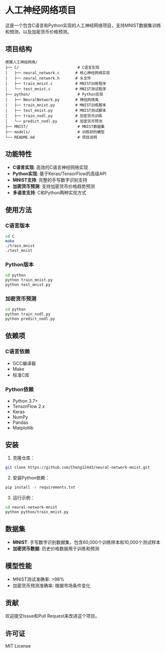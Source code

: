 # 人工神经网络项目

这是一个包含C语言和Python实现的人工神经网络项目，支持MNIST数据集训练和预测，以及加密货币价格预测。

## 项目结构

```
搭建人工神经网络/
├── C/                          # C语言实现
│   ├── neural_network.c       # 核心神经网络实现
│   ├── neural_network.h       # 头文件
│   ├── train_mnist.c          # MNIST训练程序
│   └── test_mnist.c           # MNIST测试程序
├── python/                     # Python实现
│   ├── NeuralNetwork.py       # 神经网络类
│   ├── train_mnist.py         # MNIST训练脚本
│   ├── test_mnist.py          # MNIST测试脚本
│   ├── train_nodl.py          # 加密货币训练
│   └── predict_nodl.py        # 加密货币预测
├── MNIST/                      # MNIST数据集
├── models/                     # 训练好的模型
└── README.md                   # 项目说明
```

## 功能特性

- **C语言实现**: 高效的C语言神经网络实现
- **Python实现**: 基于Keras/TensorFlow的高级API
- **MNIST支持**: 完整的手写数字识别支持
- **加密货币预测**: 支持加密货币价格趋势预测
- **多语言支持**: C和Python两种实现方式

## 使用方法

### C语言版本

```bash
cd C
make
./train_mnist
./test_mnist
```

### Python版本

```bash
cd python
python train_mnist.py
python test_mnist.py
```

### 加密货币预测

```bash
cd python
python train_nodl.py
python predict_nodl.py
```

## 依赖项

### C语言依赖
- GCC编译器
- Make
- 标准C库

### Python依赖
- Python 3.7+
- TensorFlow 2.x
- Keras
- NumPy
- Pandas
- Matplotlib

## 安装

1. 克隆仓库：
```bash
git clone https://github.com/Cheng12443/neural-network-mnist.git
```

2. 安装Python依赖：
```bash
pip install -r requirements.txt
```

3. 运行示例：
```bash
cd neural-network-mnist
python python/train_mnist.py
```

## 数据集

- **MNIST**: 手写数字识别数据集，包含60,000个训练样本和10,000个测试样本
- **加密货币数据**: 历史价格数据用于训练和预测

## 模型性能

- MNIST测试准确率: >98%
- 加密货币预测准确率: 根据市场条件变化

## 贡献

欢迎提交Issue和Pull Request来改进这个项目。

## 许可证

MIT License